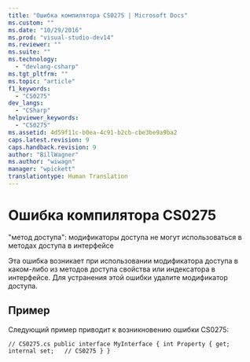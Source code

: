 ```yaml
---
title: "Ошибка компилятора CS0275 | Microsoft Docs"
ms.custom: ""
ms.date: "10/29/2016"
ms.prod: "visual-studio-dev14"
ms.reviewer: ""
ms.suite: ""
ms.technology: 
  - "devlang-csharp"
ms.tgt_pltfrm: ""
ms.topic: "article"
f1_keywords: 
  - "CS0275"
dev_langs: 
  - "CSharp"
helpviewer_keywords: 
  - "CS0275"
ms.assetid: 4d59f11c-b0ea-4c91-b2cb-cbe3be9a9ba2
caps.latest.revision: 9
caps.handback.revision: 9
author: "BillWagner"
ms.author: "wiwagn"
manager: "wpickett"
translationtype: Human Translation
---
```

# Ошибка компилятора CS0275
"метод доступа": модификаторы доступа не могут использоваться в методах доступа в интерфейсе  
  
 Эта ошибка возникает при использовании модификатора доступа в каком\-либо из методов доступа свойства или индексатора в интерфейсе. Для устранения этой ошибки удалите модификатор доступа.  
  
## Пример  
 Следующий пример приводит к возникновению ошибки CS0275:  
  
```  
// CS0275.cs public interface MyInterface { int Property { get; internal set;   // CS0275 } }  
```